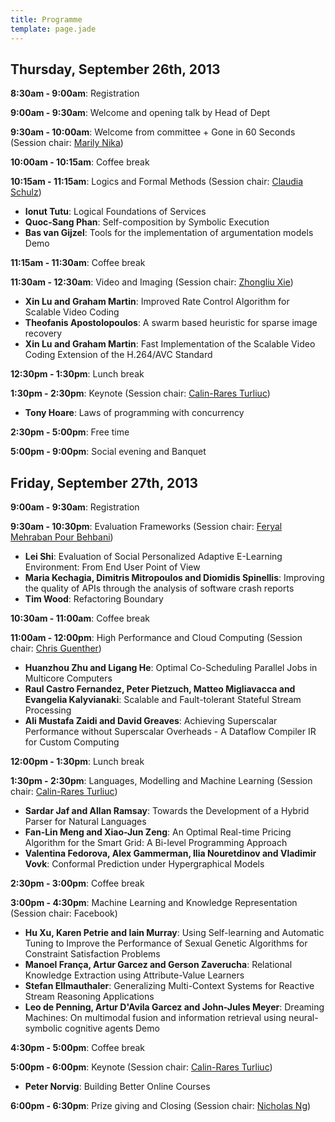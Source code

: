 ```yaml
---
title: Programme
template: page.jade
---
```


## Thursday, September 26th, 2013

__8:30am - 9:00am__: Registration

__9:00am - 9:30am__: Welcome and opening talk by Head of Dept

__9:30am - 10:00am__: Welcome from committee + Gone in 60 Seconds (Session chair: [Marily Nika])

__10:00am - 10:15am__: Coffee break

__10:15am - 11:15am__: Logics and Formal Methods (Session chair: [Claudia Schulz])

* __Ionut Tutu__: Logical Foundations of Services
* __Quoc-Sang Phan__: Self-composition by Symbolic Execution 
* __Bas van Gijzel__: Tools for the implementation of argumentation models <span class='label label-info'>Demo</span>

__11:15am - 11:30am__: Coffee break

__11:30am - 12:30am__: Video and Imaging (Session chair: [Zhongliu Xie])

* __Xin Lu and Graham Martin__: Improved Rate Control Algorithm for Scalable Video Coding
* __Theofanis Apostolopoulos__: A swarm based heuristic for sparse image recovery
* __Xin Lu and Graham Martin__: Fast Implementation of the Scalable Video Coding Extension of the H.264/AVC Standard

__12:30pm - 1:30pm__: Lunch break

__1:30pm - 2:30pm__: Keynote (Session chair: [Calin-Rares Turliuc])

* __Tony Hoare__: Laws of programming with concurrency

__2:30pm - 5:00pm__: Free time

__5:00pm - 9:00pm__: Social evening and Banquet

## Friday, September 27th, 2013

__9:00am - 9:30am__: Registration

__9:30am - 10:30pm__: Evaluation Frameworks (Session chair: [Feryal
Mehraban Pour Behbani])

* __Lei Shi__: Evaluation of Social Personalized Adaptive E-Learning Environment: From End User Point of View
* __Maria Kechagia, Dimitris Mitropoulos and Diomidis Spinellis__: Improving the quality of APIs through the analysis of software crash reports 
* __Tim Wood__: Refactoring Boundary 

__10:30am - 11:00am__: Coffee break

__11:00am - 12:00pm__: High Performance and Cloud Computing (Session chair: [Chris Guenther])

* __Huanzhou Zhu and Ligang He__: Optimal Co-Scheduling Parallel Jobs in Multicore Computers
* __Raul Castro Fernandez, Peter Pietzuch, Matteo Migliavacca and Evangelia Kalyvianaki__: Scalable and Fault-tolerant Stateful Stream Processing
* __Ali Mustafa Zaidi and David Greaves__: Achieving Superscalar Performance without Superscalar Overheads - A Dataflow Compiler IR for Custom Computing

__12:00pm - 1:30pm__: Lunch break

__1:30pm - 2:30pm__: Languages, Modelling and Machine Learning (Session chair: [Calin-Rares Turliuc])

* __Sardar Jaf and Allan Ramsay__: Towards the Development of a Hybrid Parser for Natural Languages
* __Fan-Lin Meng and Xiao-Jun Zeng__: An Optimal Real-time Pricing Algorithm for the Smart Grid: A Bi-level Programming Approach
* __Valentina Fedorova, Alex Gammerman, Ilia Nouretdinov and Vladimir Vovk__: Conformal Prediction under Hypergraphical Models

__2:30pm - 3:00pm__: Coffee break

__3:00pm - 4:30pm__: Machine Learning and Knowledge Representation (Session chair: Facebook)

* __Hu Xu, Karen Petrie and Iain Murray__: Using Self-learning and Automatic Tuning to Improve the Performance of Sexual Genetic Algorithms for Constraint Satisfaction Problems
* __Manoel França, Artur Garcez and Gerson Zaverucha__: Relational Knowledge Extraction using Attribute-Value Learners
* __Stefan Ellmauthaler__: Generalizing Multi-Context Systems for Reactive Stream Reasoning Applications
* __Leo de Penning, Artur D'Avila Garcez and John-Jules Meyer__: Dreaming Machines: On multimodal fusion and information retrieval using neural-symbolic cognitive agents <span class='label label-info'>Demo</span>

__4:30pm - 5:00pm__: Coffee break

__5:00pm - 6:00pm__: Keynote (Session chair: [Calin-Rares Turliuc])

* __Peter Norvig__: Building Better Online Courses

__6:00pm - 6:30pm__: Prize giving and Closing (Session chair: [Nicholas Ng])

[Calin-Rares Turliuc]: http://www.doc.ic.ac.uk/~ct1810
[Petr Hosek]: http://www.doc.ic.ac.uk/~ph1310
[Marily Nika]: http://www.marily.me
[Chris Guenther]: https://www.doc.ic.ac.uk/~mcg05/
[Nicholas Ng]: http://www.doc.ic.ac.uk/~cn06/
[Zhongliu Xie]: http://www.doc.ic.ac.uk/~zx10/
[Claudia Schulz]: http://www.doc.ic.ac.uk/~cis11/
[Feryal Mehraban Pour Behbani]: http://www.doc.ic.ac.uk/~fm1210/
